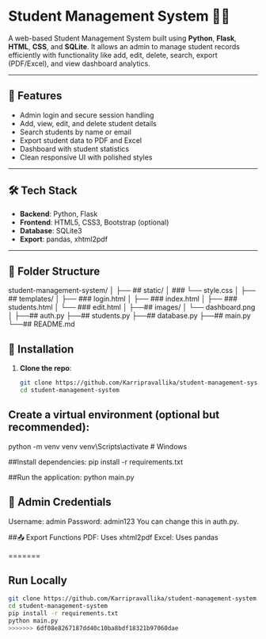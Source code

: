
# Student Management System 🧑‍🎓

A web-based Student Management System built using **Python**, **Flask**, **HTML**, **CSS**, and **SQLite**. It allows an admin to manage student records efficiently with functionality like add, edit, delete, search, export (PDF/Excel), and view dashboard analytics.

---

## 🚀 Features

- Admin login and secure session handling
- Add, view, edit, and delete student details
- Search students by name or email
- Export student data to PDF and Excel
- Dashboard with student statistics
- Clean responsive UI with polished styles

---

## 🛠️ Tech Stack

- **Backend**: Python, Flask
- **Frontend**: HTML5, CSS3, Bootstrap (optional)
- **Database**: SQLite3
- **Export**: pandas, xhtml2pdf

---

## 📁 Folder Structure

student-management-system/
│
├── ## static/
│  ### └── style.css
│
├── ## templates/
│   ├── ### login.html
│   ├── ### index.html
│   ├── ### students.html
│   └── ### edit.html
│
├──## images/
│   └── dashboard.png
│
├──## auth.py
├──## students.py
├──## database.py
├──## main.py
└──## README.md



## 🔧 Installation 

1. **Clone the repo**:
   ```bash
   git clone https://github.com/Karripravallika/student-management-system.git
   cd student-management-system  

## Create a virtual environment (optional but recommended): 
python -m venv venv
venv\Scripts\activate   # Windows

##Install dependencies:
pip install -r requirements.txt

##Run the application:
python main.py

## 🔑 Admin Credentials
Username: admin
Password: admin123
You can change this in auth.py.

##📤 Export Functions
PDF: Uses xhtml2pdf
Excel: Uses pandas

=======
## Run Locally
```bash
git clone https://github.com/Karripravallika/student-management-system.git
cd student-management-system
pip install -r requirements.txt
python main.py
>>>>>>> 6df08e8267187dd40c10ba8bdf18321b97060dae
